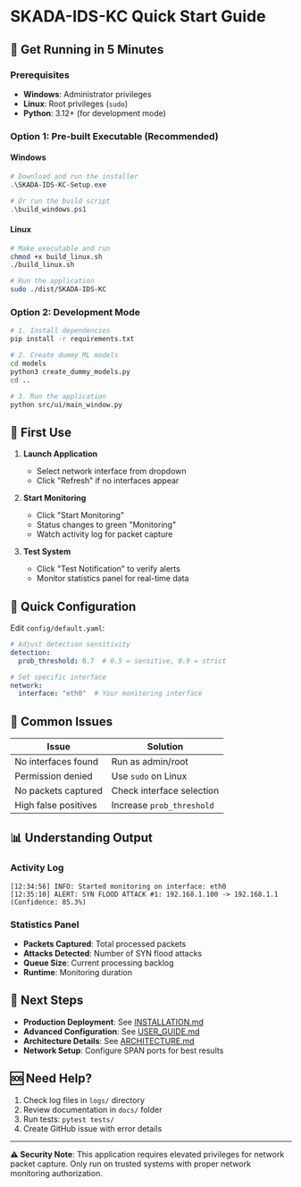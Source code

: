 # SKADA-IDS-KC Quick Start Guide

## 🚀 Get Running in 5 Minutes

### Prerequisites
- **Windows**: Administrator privileges
- **Linux**: Root privileges (`sudo`)
- **Python**: 3.12+ (for development mode)

### Option 1: Pre-built Executable (Recommended)

#### Windows
```powershell
# Download and run the installer
.\SKADA-IDS-KC-Setup.exe

# Or run the build script
.\build_windows.ps1
```

#### Linux
```bash
# Make executable and run
chmod +x build_linux.sh
./build_linux.sh

# Run the application
sudo ./dist/SKADA-IDS-KC
```

### Option 2: Development Mode

```bash
# 1. Install dependencies
pip install -r requirements.txt

# 2. Create dummy ML models
cd models
python3 create_dummy_models.py
cd ..

# 3. Run the application
python src/ui/main_window.py
```

## 🎯 First Use

1. **Launch Application**
   - Select network interface from dropdown
   - Click "Refresh" if no interfaces appear

2. **Start Monitoring**
   - Click "Start Monitoring"
   - Status changes to green "Monitoring"
   - Watch activity log for packet capture

3. **Test System**
   - Click "Test Notification" to verify alerts
   - Monitor statistics panel for real-time data

## 🔧 Quick Configuration

Edit `config/default.yaml`:

```yaml
# Adjust detection sensitivity
detection:
  prob_threshold: 0.7  # 0.5 = sensitive, 0.9 = strict

# Set specific interface
network:
  interface: "eth0"  # Your monitoring interface
```

## 🚨 Common Issues

| Issue | Solution |
|-------|----------|
| No interfaces found | Run as admin/root |
| Permission denied | Use `sudo` on Linux |
| No packets captured | Check interface selection |
| High false positives | Increase `prob_threshold` |

## 📊 Understanding Output

### Activity Log
```
[12:34:56] INFO: Started monitoring on interface: eth0
[12:35:10] ALERT: SYN FLOOD ATTACK #1: 192.168.1.100 -> 192.168.1.1 (Confidence: 85.3%)
```

### Statistics Panel
- **Packets Captured**: Total processed packets
- **Attacks Detected**: Number of SYN flood attacks
- **Queue Size**: Current processing backlog
- **Runtime**: Monitoring duration

## 🔗 Next Steps

- **Production Deployment**: See [INSTALLATION.md](docs/INSTALLATION.md)
- **Advanced Configuration**: See [USER_GUIDE.md](docs/USER_GUIDE.md)
- **Architecture Details**: See [ARCHITECTURE.md](docs/ARCHITECTURE.md)
- **Network Setup**: Configure SPAN ports for best results

## 🆘 Need Help?

1. Check log files in `logs/` directory
2. Review documentation in `docs/` folder
3. Run tests: `pytest tests/`
4. Create GitHub issue with error details

---

**⚠️ Security Note**: This application requires elevated privileges for network packet capture. Only run on trusted systems with proper network monitoring authorization.
